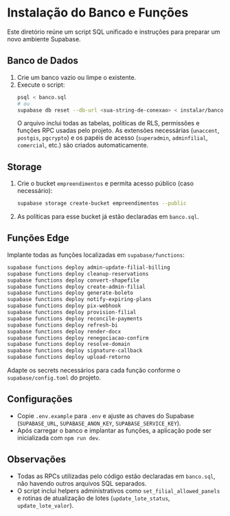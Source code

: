 # Instalação do Banco e Funções

Este diretório reúne um script SQL unificado e instruções para preparar um novo ambiente Supabase.

## Banco de Dados

1. Crie um banco vazio ou limpe o existente.
2. Execute o script:
   ```bash
   psql < banco.sql
   # ou
   supabase db reset --db-url <sua-string-de-conexao> < instalar/banco.sql
   ```
   O arquivo inclui todas as tabelas, políticas de RLS, permissões e funções RPC usadas pelo projeto.
   As extensões necessárias (`unaccent`, `postgis`, `pgcrypto`) e os papéis de acesso (`superadmin`, `adminfilial`, `comercial`, etc.) são criados automaticamente.

## Storage

1. Crie o bucket `empreendimentos` e permita acesso público (caso necessário):
   ```bash
   supabase storage create-bucket empreendimentos --public
   ```
2. As políticas para esse bucket já estão declaradas em `banco.sql`.

## Funções Edge

Implante todas as funções localizadas em `supabase/functions`:
```bash
supabase functions deploy admin-update-filial-billing
supabase functions deploy cleanup-reservations
supabase functions deploy convert-shapefile
supabase functions deploy create-admin-filial
supabase functions deploy generate-boleto
supabase functions deploy notify-expiring-plans
supabase functions deploy pix-webhook
supabase functions deploy provision-filial
supabase functions deploy reconcile-payments
supabase functions deploy refresh-bi
supabase functions deploy render-docx
supabase functions deploy renegociacao-confirm
supabase functions deploy resolve-domain
supabase functions deploy signature-callback
supabase functions deploy upload-retorno
```
Adapte os secrets necessários para cada função conforme o `supabase/config.toml` do projeto.

## Configurações

- Copie `.env.example` para `.env` e ajuste as chaves do Supabase (`SUPABASE_URL`, `SUPABASE_ANON_KEY`, `SUPABASE_SERVICE_KEY`).
- Após carregar o banco e implantar as funções, a aplicação pode ser inicializada com `npm run dev`.


## Observações

- Todas as RPCs utilizadas pelo código estão declaradas em `banco.sql`, não havendo outros arquivos SQL separados.
- O script inclui helpers administrativos como `set_filial_allowed_panels` e rotinas de atualização de lotes (`update_lote_status`, `update_lote_valor`).
